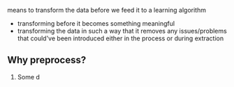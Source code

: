 means to transform the data before we feed it to a learning algorithm
- transforming before it becomes something meaningful
- transforming the data in such a way that it removes any issues/problems that could've been introduced either in the process or during extraction

## Why preprocess?
1. Some d